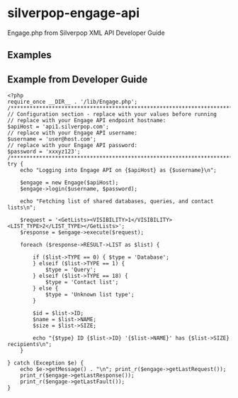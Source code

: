 # silverpop-engage-api
Engage.php from Silverpop XML API Developer Guide

## Examples

## Example from Developer Guide
	<?php
	require_once __DIR__ . '/lib/Engage.php';
	/***********************************************************************/
	// Configuration section - replace with your values before running
	// replace with your Engage API endpoint hostname:
	$apiHost = 'api1.silverpop.com';
	// replace with your Engage API username:
	$username = 'user@host.com';
	// replace with your Engage API password:
	$password = 'xxxyz123';
	/***********************************************************************/
	try {
		echo "Logging into Engage API on {$apiHost} as {$username}\n";
	
		$engage = new Engage($apiHost);
		$engage->login($username, $password);
	
		echo "Fetching list of shared databases, queries, and contact lists\n";
	
		$request = '<GetLists><VISIBILITY>1</VISIBILITY><LIST_TYPE>2</LIST_TYPE></GetLists>';
		$response = $engage->execute($request);
	
		foreach ($response->RESULT->LIST as $list) {
	
			if ($list->TYPE == 0) { $type = 'Database';
			} elseif ($list->TYPE == 1) {
				$type = 'Query';
			} elseif ($list->TYPE == 18) {
				$type = 'Contact list';
			} else {
				$type = 'Unknown list type';
			}
	
			$id = $list->ID;
			$name = $list->NAME;
			$size = $list->SIZE;
	
			echo "{$type} ID {$list->ID} '{$list->NAME}' has {$list->SIZE} recipients\n";
		}
	
	} catch (Exception $e) {
		echo $e->getMessage() . "\n"; print_r($engage->getLastRequest());
		print_r($engage->getLastResponse());
		print_r($engage->getLastFault());
	}
	
